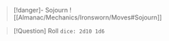 > [!danger]- Sojourn 
> ![[Almanac/Mechanics/Ironsworn/Moves#Sojourn]]

> [!Question] Roll
> `dice: 2d10 1d6`